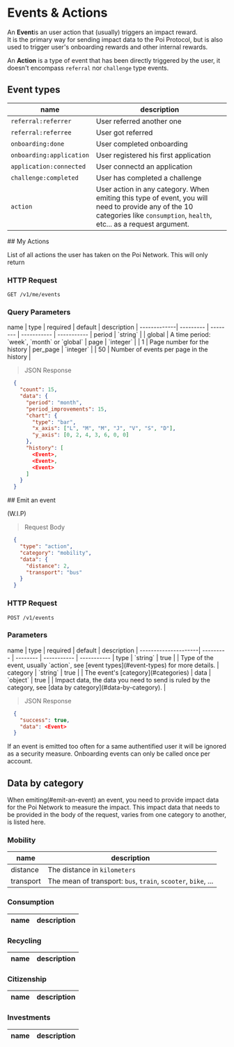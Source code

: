 # Events & Actions

An **Event**is an user action that (usually) triggers an impact reward.<br/>
It is the primary way for sending impact data to the Poi Protocol, but is also used to trigger user's onboarding rewards and other internal rewards.

An **Action** is a type of event that has been directly triggered by the user, it doesn't encompass `referral` nor `challenge` type events.

## Event types

| name             | description                     |
| ---------------- | ------------------------------- |
| `referral:referrer` | User referred another one |
| `referral:referree` | User got referred |
| `onboarding:done` | User completed onboarding  |
| `onboarding:application` | User registered his first application |
| `application:connected` | User connectd an application | 
| `challenge:completed`    | User has completed a challenge |
| `action` | User action in any category. When emiting this type of event, you will need to provide any of the 10 categories like `consumption`, `health`, etc... as a request argument. | 

<div class="public-endpoint"></div>
## My Actions

List of all actions the user has taken on the Poi Network. This will only return

### HTTP Request

`GET /v1/me/events`

### Query Parameters

<div class="params-table"></div>
name         | type      | required | default     | description |
-------------| --------- | -------- | ----------- | ----------- |
period       | `string`  |          | global      | A time period: `week`, `month` or `global` |
page         | `integer` |          | 1           | Page number for the history |
per_page     | `integer` |          | 50          | Number of events per page in the history |

>  JSON Response

```json
  {
    "count": 15,
    "data": {
      "period": "month",
      "period_improvements": 15,
      "chart": {
        "type": "bar",
        "x_axis": ["L", "M", "M", "J", "V", "S", "D"],
        "y_axis": [0, 2, 4, 3, 6, 0, 0]
      },
      "history": [
        <Event>, 
        <Event>,
        <Event>
      ]
    }
  }
```

<div class="private-endpoint"></div>
## Emit an event

(W.I.P)

> Request Body

```json
  {
    "type": "action",
    "category": "mobility",
    "data": {
      "distance": 2,
      "transport": "bus"
    }
  }
```

### HTTP Request

`POST /v1/events`

### Parameters

<div class="params-table"></div>
name                 | type      | required | default     | description |
---------------------| --------- | -------- | ----------- | ----------- |
type                 | `string`  | true     |         | Type of the event, usually `action`, see [event types](#event-types) for more details. |
category             | `string`  | true     |         | The event's [category](#categories) |
data                 | `object`  | true     |         | Impact data, the data you need to send is ruled by the category, see [data by category](#data-by-category). |
 

>  JSON Response

```json
  {
    "success": true,
    "data": <Event>
  }
```
<aside class="warning">
If an event is emitted too often for a same authentified user it will be ignored as a security measure. 
Onboarding events can only be called once per account.
</aside>


## Data by category

When emiting(#emit-an-event) an event, you need to provide impact data for the Poi Network to measure the impact.
This impact data that needs to be provided in the body of the request, varies from one category to another, is listed here.

### Mobility

| name            | description               |
| --------------- | ------------------------- |
| distance        | The distance in `kilometers` |
| transport       | The mean of transport: `bus`, `train`, `scooter`, `bike`, ... |

### Consumption

| name            | description               |
| --------------- | ------------------------- |

### Recycling

| name            | description               |
| --------------- | ------------------------- |

### Citizenship

| name            | description               |
| --------------- | ------------------------- |

### Investments

| name            | description               |
| --------------- | ------------------------- |
